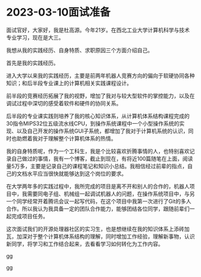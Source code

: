 # 2023-03-10面试准备

面试官好，大家好，我是杜高源。今年21岁。在西北工业大学计算机科学与技术专业学习，现在是大三。

我想从我的实践经历、自身特质、求职原因三个方面介绍自己。

首先是我的实践经历。

进入大学以来我的实践经历，主要是前两年机器人竞赛方向的偏向于软硬协同各种知识；和后半段专业课上的计算机相关实践课程设计。

前半段的竞赛经历拓展了我的视野，增加了我对与较大型软件的掌控能力，以及在调试过程中深切的感受着软件和硬件的协同关系。

后半段的专业课实践则培养了我的核心知识体系，从计算机体系结构课程完成的30指令MIPS32位五级流水线CPU，到操作系统课程中一个小型操作系统的实现、以及自己开发的操作系统GUI子系统，都增加了我对于计算机系统的认识，同时也助燃着我对于理解整个计算机体系的热情。

我的自身特质呢，作为一个工科生，我是个比较喜欢折腾事情的人，也特别喜欢记录自己做过的事情，我有一个博客，截止到现在，有将近100篇随笔在上面，阅读量5万多，主要是记录自己的课程笔记和知识小总结。我相信经过前辈的指点，自己的文档水平应当很快就能够达到这个岗位的要求。

在大学两年多的实践过程中，我所完成的项目是离不开和别人的合作的，机器人项目中，我需要同电子组、机械组一起调试机器人的问题，在操作系统项目中，与另一个同学经常开着腾讯会议一起写代码，在这个项目中我第一次进行了Git的多人合作。所以我认为我具备一定的团队合作能力，能够团结各位同学，跟随前辈们一起完成项目任务。

这次面试我们的开源处理器社区的实习生，也是想继续在我的知识体系上添砖加瓦，加深对于整个计算机体系结构的理解，同时增加工作经验，理解新事物，认识新同学，将学习和工作结合起来，去看看学习如何转化为工作内容。



gg

gg

